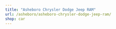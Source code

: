 ```yaml
---
title: "Asheboro Chrysler Dodge Jeep RAM"
url: /asheboro/asheboro-chrysler-dodge-jeep-ram/
shop: car
---
```

